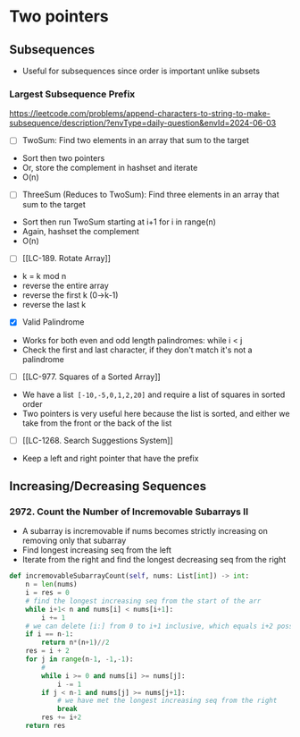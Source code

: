 ---
---
# Two pointers

## Subsequences
- Useful for subsequences since order is important unlike subsets
### Largest Subsequence Prefix 
https://leetcode.com/problems/append-characters-to-string-to-make-subsequence/description/?envType=daily-question&envId=2024-06-03

- [ ] TwoSum: 
Find two elements in an array that sum to the target
- Sort then two pointers
- Or, store the complement in hashset and iterate
- O(n)
- [ ] ThreeSum (Reduces to TwoSum): 
Find three elements in an array that sum to the target
- Sort then run TwoSum starting at i+1 for i in range(n)
- Again, hashset the complement
- O(n)

- [ ] [[LC-189. Rotate Array]]
- k = k mod n
- reverse the entire array
- reverse the first k (0->k-1)
- reverse the last k

- [x] Valid Palindrome 
- Works for both even and odd length palindromes: while i < j
- Check the first and last character, if they don't match it's not a palindrome

- [ ] [[LC-977. Squares of a Sorted Array]] 
- We have a list` [-10,-5,0,1,2,20]` and require a list of squares in sorted order
- Two pointers is very useful here because the list is sorted, and either we take from the front or the back of the list

- [ ] [[LC-1268. Search Suggestions System]]
- Keep a left and right pointer that have the prefix 

## Increasing/Decreasing Sequences
### 2972. Count the Number of Incremovable Subarrays II
- A subarray is incremovable if nums becomes strictly increasing on removing only that subarray
- Find longest increasing seq from the left
- Iterate from the right and find the longest decreasing seq from the right

```python
def incremovableSubarrayCount(self, nums: List[int]) -> int:
	n = len(nums)
	i = res = 0
	# find the longest increasing seq from the start of the arr
	while i+1< n and nums[i] < nums[i+1]:
		i += 1
	# we can delete [i:] from 0 to i+1 inclusive, which equals i+2 possible arrays 
	if i == n-1:
		return n*(n+1)//2
	res = i + 2
	for j in range(n-1, -1,-1):
		#
		while i >= 0 and nums[i] >= nums[j]:
			i -= 1
		if j < n-1 and nums[j] >= nums[j+1]:
			# we have met the longest increasing seq from the right
			break
		res += i+2
	return res
```